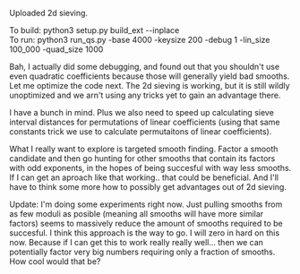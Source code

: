 Uploaded 2d sieving. 


To build: python3 setup.py build_ext --inplace</br>
To run: python3 run_qs.py -base 4000 -keysize 200 -debug 1 -lin_size 100_000 -quad_size 1000</br>  

Bah, I actually did some debugging, and found out that you shouldn't use even quadratic coefficients because those will generally yield bad smooths.
Let me optimize the code next. The 2d sieving is working, but it is still wildly unoptimized and we arn't using any tricks yet to gain an advantage there.

I have a bunch in mind. Plus we also need to speed up calculating sieve interval distances for permutations of linear coefficients (using that same constants trick we use to calculate permutaitons of linear coefficients).

What I really want to explore is targeted smooth finding. Factor a smooth candidate and then go hunting for other smooths that contain its factors with odd exponents, in the hopes of being succesful with way less smooths. 
If I can get an aproach like that working.. that could be beneficial. And I'll have to think some more how to possibly get advantages out of 2d sieving.

Update: I'm doing some experiments right now. Just pulling smooths from as few moduli as posible (meaning all smooths will have more similar factors) seems to massively reduce the amount of smooths required to be succesful. I think this approach is the way to go. I will zero in hard on this now. Because if I can get this to work really really well... then we can potentially factor very big numbers requiring only a fraction of smooths. How cool would that be?
